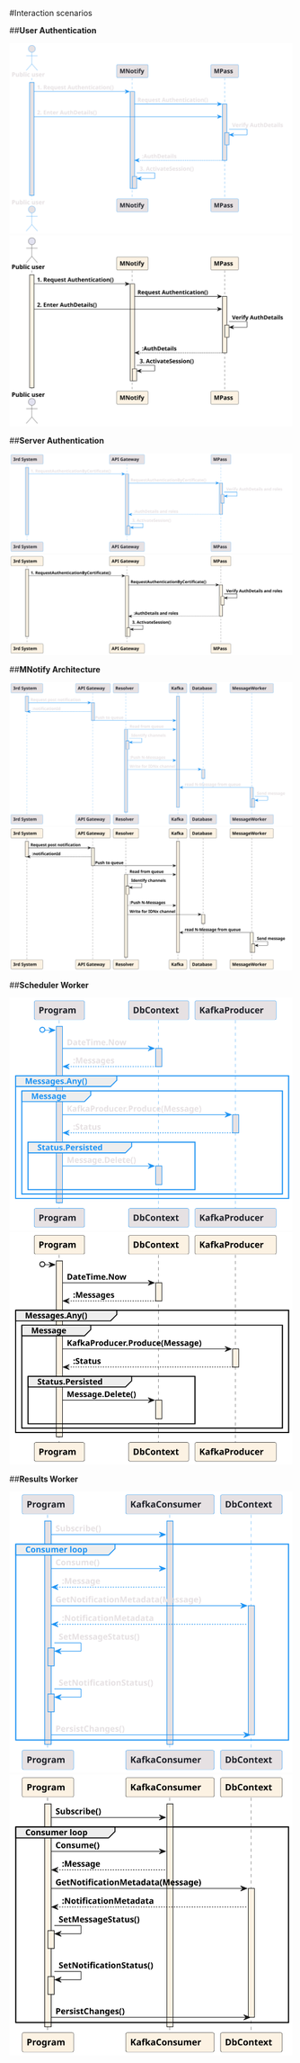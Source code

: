 #Interaction scenarios

##**User Authentication**

<picture class="theme-picture">
  <img src="../../../assets/umls/mnotify/interaction_scenarios/user_darkmode.svg" alt="Signing flow" data-theme="dark">
  <img src="../../../assets/umls/mnotify/interaction_scenarios/user_lightmode.svg" alt="Signing flow" data-theme="light">
</picture>

##**Server Authentication**

<picture class="theme-picture">
  <img src="../../../assets/umls/mnotify/interaction_scenarios/system_darkmode.svg" alt="Signing flow" data-theme="dark">
  <img src="../../../assets/umls/mnotify/interaction_scenarios/system_lightmode.svg" alt="Signing flow" data-theme="light">
</picture>

##**MNotify Architecture**

<picture class="theme-picture">
  <img src="../../../assets/umls/mnotify/interaction_scenarios/architecture_darkmode.svg" alt="MNotify Architecture" data-theme="dark">
  <img src="../../../assets/umls/mnotify/interaction_scenarios/architecture_lightmode.svg" alt="MNotify Architecture" data-theme="light">
</picture>

##**Scheduler Worker**

<picture class="theme-picture">
  <img src="../../../assets/umls/mnotify/interaction_scenarios/scheduler_darkmode.svg" alt="Scheduler Worker" data-theme="dark">
  <img src="../../../assets/umls/mnotify/interaction_scenarios/scheduler_lightmode.svg" alt="Scheduler Worker" data-theme="light">
</picture>

##**Results Worker**

<picture class="theme-picture">
  <img src="../../../assets/umls/mnotify/interaction_scenarios/results-worker_darkmode.svg" alt="Results Worker" data-theme="dark">
  <img src="../../../assets/umls/mnotify/interaction_scenarios/results-worker_lightmode.svg" alt="Results Worker" data-theme="light">
</picture>